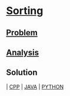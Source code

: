 # [Sorting](https://codingcompetitions.withgoogle.com/kickstart/round/0000000000434ba1/0000000000434ad6)

## [Problem](PROBLEM.md)

## [Analysis](ANALYSIS.md)

## Solution
| [CPP](Solution.cpp)
| [JAVA](Solution.java)
| [PYTHON](Solution.py)
